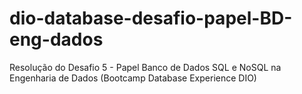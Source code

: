 # dio-database-desafio-papel-BD-eng-dados
Resolução do Desafio 5 - Papel Banco de Dados SQL e NoSQL na Engenharia de Dados (Bootcamp Database Experience DIO)
